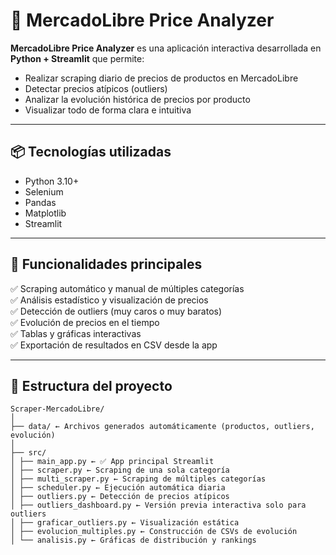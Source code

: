 # 🛒 MercadoLibre Price Analyzer

**MercadoLibre Price Analyzer** es una aplicación interactiva desarrollada en **Python + Streamlit** que permite:

- Realizar scraping diario de precios de productos en MercadoLibre  
- Detectar precios atípicos (outliers)  
- Analizar la evolución histórica de precios por producto  
- Visualizar todo de forma clara e intuitiva  

---

## 📦 Tecnologías utilizadas

- Python 3.10+  
- Selenium  
- Pandas  
- Matplotlib  
- Streamlit  

---

## 🚀 Funcionalidades principales

✅ Scraping automático y manual de múltiples categorías  
✅ Análisis estadístico y visualización de precios  
✅ Detección de outliers (muy caros o muy baratos)  
✅ Evolución de precios en el tiempo  
✅ Tablas y gráficas interactivas  
✅ Exportación de resultados en CSV desde la app  

---

## 📁 Estructura del proyecto

```
Scraper-MercadoLibre/
│
├── data/ ← Archivos generados automáticamente (productos, outliers, evolución)
│
├── src/
│ ├── main_app.py ← ✅ App principal Streamlit
│ ├── scraper.py ← Scraping de una sola categoría
│ ├── multi_scraper.py ← Scraping de múltiples categorías
│ ├── scheduler.py ← Ejecución automática diaria
│ ├── outliers.py ← Detección de precios atípicos
│ ├── outliers_dashboard.py ← Versión previa interactiva solo para outliers
│ ├── graficar_outliers.py ← Visualización estática
│ ├── evolucion_multiples.py ← Construcción de CSVs de evolución
│ └── analisis.py ← Gráficas de distribución y rankings
```

